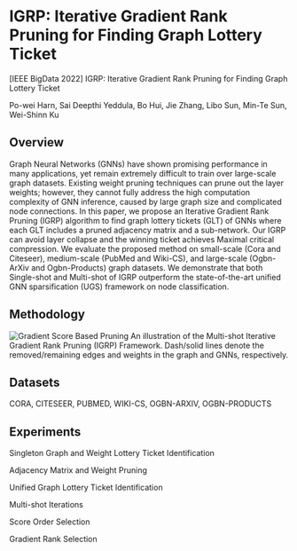 # IGRP: Iterative Gradient Rank Pruning for Finding Graph Lottery Ticket
[IEEE BigData 2022] IGRP: Iterative Gradient Rank Pruning for Finding Graph Lottery Ticket

Po-wei Harn, Sai Deepthi Yeddula, Bo Hui, Jie Zhang, Libo Sun, Min-Te Sun, Wei-Shinn Ku

## Overview
Graph Neural Networks (GNNs) have shown promising
performance in many applications, yet remain extremely difficult to train over large-scale graph datasets. 
Existing weight pruning techniques can prune out the layer weights; however, they cannot fully address the high computation complexity of GNN inference, caused by large graph size and complicated node connections.
In this paper, we propose an Iterative Gradient Rank Pruning (IGRP) algorithm to find graph lottery tickets (GLT) of GNNs where each GLT includes a pruned adjacency matrix and a sub-network. Our IGRP can avoid layer collapse and the winning ticket achieves Maximal critical compression. We evaluate the proposed method on small-scale (Cora and Citeseer), medium-scale (PubMed and Wiki-CS), and large-scale (Ogbn-ArXiv and Ogbn-Products) graph datasets. We demonstrate that both Single-shot and Multi-shot of IGRP outperform the state-of-the-art unified GNN sparsification (UGS) framework on node classification.

## Methodology
![Gradient Score Based Pruning](https://user-images.githubusercontent.com/42706378/204112992-a59a88b0-aa0e-4598-a853-97ceda145a65.png)
An illustration of the Multi-shot Iterative Gradient Rank Pruning (IGRP) Framework. Dash/solid lines denote the removed/remaining edges and weights in the
graph and GNNs, respectively.

## Datasets
CORA, CITESEER, PUBMED, WIKI-CS, OGBN-ARXIV, OGBN-PRODUCTS

## Experiments

Singleton Graph and Weight Lottery Ticket Identification

Adjacency Matrix and Weight Pruning

Unified Graph Lottery Ticket Identification

Multi-shot Iterations

Score Order Selection

Gradient Rank Selection
